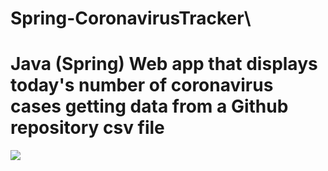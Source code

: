 # Spring-CoronavirusTracker\
<h1>
Java (Spring)
Web app that displays today's number of coronavirus cases getting data from a Github repository csv file</h1>
<img src="https://i.imgur.com/vpUtM7x.png">
